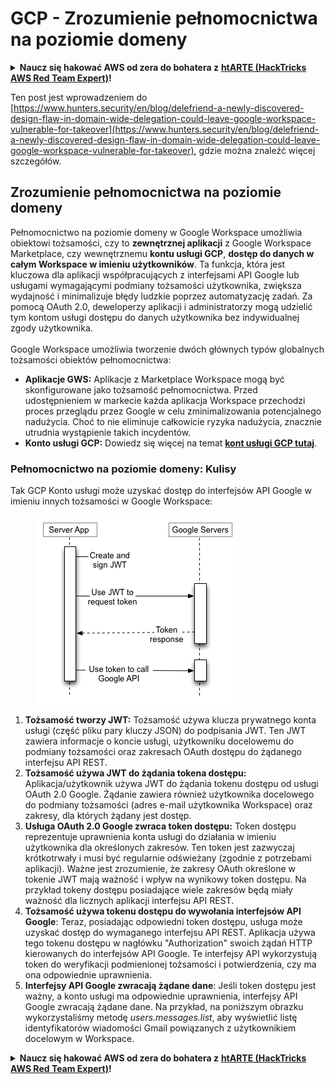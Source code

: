 # GCP - Zrozumienie pełnomocnictwa na poziomie domeny

<details>

<summary><strong>Naucz się hakować AWS od zera do bohatera z</strong> <a href="https://training.hacktricks.xyz/courses/arte"><strong>htARTE (HackTricks AWS Red Team Expert)</strong></a><strong>!</strong></summary>

Inne sposoby wsparcia HackTricks:

* Jeśli chcesz zobaczyć swoją **firmę reklamowaną w HackTricks** lub **pobrać HackTricks w formacie PDF**, sprawdź [**PLAN SUBSKRYPCJI**](https://github.com/sponsors/carlospolop)!
* Zdobądź [**oficjalne gadżety PEASS & HackTricks**](https://peass.creator-spring.com)
* Odkryj [**Rodzinę PEASS**](https://opensea.io/collection/the-peass-family), naszą kolekcję ekskluzywnych [**NFT**](https://opensea.io/collection/the-peass-family)
* **Dołącz do** 💬 [**grupy Discord**](https://discord.gg/hRep4RUj7f) lub [**grupy telegramowej**](https://t.me/peass) lub **śledź** mnie na **Twitterze** 🐦 [**@carlospolopm**](https://twitter.com/carlospolopm)**.**
* **Podziel się swoimi sztuczkami hakerskimi, przesyłając PR-y do** [**HackTricks**](https://github.com/carlospolop/hacktricks) i [**HackTricks Cloud**](https://github.com/carlospolop/hacktricks-cloud) github repos.

</details>

Ten post jest wprowadzeniem do [https://www.hunters.security/en/blog/delefriend-a-newly-discovered-design-flaw-in-domain-wide-delegation-could-leave-google-workspace-vulnerable-for-takeover](https://www.hunters.security/en/blog/delefriend-a-newly-discovered-design-flaw-in-domain-wide-delegation-could-leave-google-workspace-vulnerable-for-takeover), gdzie można znaleźć więcej szczegółów.

## **Zrozumienie pełnomocnictwa na poziomie domeny**

Pełnomocnictwo na poziomie domeny w Google Workspace umożliwia obiektowi tożsamości, czy to **zewnętrznej aplikacji** z Google Workspace Marketplace, czy wewnętrznemu **kontu usługi GCP**, **dostęp do danych w całym Workspace w imieniu użytkowników**. Ta funkcja, która jest kluczowa dla aplikacji współpracujących z interfejsami API Google lub usługami wymagającymi podmiany tożsamości użytkownika, zwiększa wydajność i minimalizuje błędy ludzkie poprzez automatyzację zadań. Za pomocą OAuth 2.0, deweloperzy aplikacji i administratorzy mogą udzielić tym kontom usługi dostępu do danych użytkownika bez indywidualnej zgody użytkownika.\
\
Google Workspace umożliwia tworzenie dwóch głównych typów globalnych tożsamości obiektów pełnomocnictwa:

* **Aplikacje GWS:** Aplikacje z Marketplace Workspace mogą być skonfigurowane jako tożsamość pełnomocnictwa. Przed udostępnieniem w markecie każda aplikacja Workspace przechodzi proces przeglądu przez Google w celu zminimalizowania potencjalnego nadużycia. Choć to nie eliminuje całkowicie ryzyka nadużycia, znacznie utrudnia wystąpienie takich incydentów.
* **Konto usługi GCP:** Dowiedz się więcej na temat [**kont usługi GCP tutaj**](../gcp-basic-information.md#service-accounts).

### **Pełnomocnictwo na poziomie domeny: Kulisy**

Tak GCP Konto usługi może uzyskać dostęp do interfejsów API Google w imieniu innych tożsamości w Google Workspace:

<figure><img src="../../../.gitbook/assets/image (11).png" alt=""><figcaption></figcaption></figure>

1. **Tożsamość tworzy JWT:** Tożsamość używa klucza prywatnego konta usługi (część pliku pary kluczy JSON) do podpisania JWT. Ten JWT zawiera informacje o koncie usługi, użytkowniku docelowemu do podmiany tożsamości oraz zakresach OAuth dostępu do żądanego interfejsu API REST.
2. **Tożsamość używa JWT do żądania tokena dostępu:** Aplikacja/użytkownik używa JWT do żądania tokenu dostępu od usługi OAuth 2.0 Google. Żądanie zawiera również użytkownika docelowego do podmiany tożsamości (adres e-mail użytkownika Workspace) oraz zakresy, dla których żądany jest dostęp.
3. **Usługa OAuth 2.0 Google zwraca token dostępu:** Token dostępu reprezentuje uprawnienia konta usługi do działania w imieniu użytkownika dla określonych zakresów. Ten token jest zazwyczaj krótkotrwały i musi być regularnie odświeżany (zgodnie z potrzebami aplikacji). Ważne jest zrozumienie, że zakresy OAuth określone w tokenie JWT mają ważność i wpływ na wynikowy token dostępu. Na przykład tokeny dostępu posiadające wiele zakresów będą miały ważność dla licznych aplikacji interfejsu API REST.
4. **Tożsamość używa tokenu dostępu do wywołania interfejsów API Google**: Teraz, posiadając odpowiedni token dostępu, usługa może uzyskać dostęp do wymaganego interfejsu API REST. Aplikacja używa tego tokenu dostępu w nagłówku "Authorization" swoich żądań HTTP kierowanych do interfejsów API Google. Te interfejsy API wykorzystują token do weryfikacji podmienionej tożsamości i potwierdzenia, czy ma ona odpowiednie uprawnienia.
5. **Interfejsy API Google zwracają żądane dane**: Jeśli token dostępu jest ważny, a konto usługi ma odpowiednie uprawnienia, interfejsy API Google zwracają żądane dane. Na przykład, na poniższym obrazku wykorzystaliśmy metodę _users.messages.list_, aby wyświetlić listę identyfikatorów wiadomości Gmail powiązanych z użytkownikiem docelowym w Workspace.

<details>

<summary><strong>Naucz się hakować AWS od zera do bohatera z</strong> <a href="https://training.hacktricks.xyz/courses/arte"><strong>htARTE (HackTricks AWS Red Team Expert)</strong></a><strong>!</strong></summary>

Inne sposoby wsparcia HackTricks:

* Jeśli chcesz zobaczyć swoją **firmę reklamowaną w HackTricks** lub **pobrać HackTricks w formacie PDF**, sprawdź [**PLAN SUBSKRYPCJI**](https://github.com/sponsors/carlospolop)!
* Zdobądź [**oficjalne gadżety PEASS & HackTricks**](https://peass.creator-spring.com)
* Odkryj [**Rodzinę PEASS**](https://opensea.io/collection/the-peass-family), naszą kolekcję ekskluzywnych [**NFT**](https://opensea.io/collection/the-peass-family)
* **Dołącz do** 💬 [**grupy Discord**](https://discord.gg/hRep4RUj7f) lub [**grupy telegramowej**](https://t.me/peass) lub **śledź** mnie na **Twitterze** 🐦 [**@carlospolopm**](https://twitter.com/carlospolopm)**.**
* **Podziel się swoimi sztuczkami hakerskimi, przesyłając PR-y do** [**HackTricks**](https://github.com/carlospolop/hacktricks) i [**HackTricks Cloud**](https://github.com/carlospolop/hacktricks-cloud) github repos.

</details>
